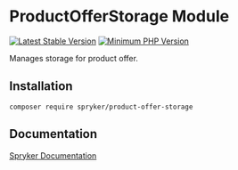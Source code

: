 # ProductOfferStorage Module
[![Latest Stable Version](https://poser.pugx.org/spryker/product-offer-storage/v/stable.svg)](https://packagist.org/packages/spryker/product-offer-storage)
[![Minimum PHP Version](https://img.shields.io/badge/php-%3E%3D%207.4-8892BF.svg)](https://php.net/)

Manages storage for product offer.

## Installation

```
composer require spryker/product-offer-storage
```

## Documentation

[Spryker Documentation](https://academy.spryker.com/developing_with_spryker/module_guide/modules.html)
